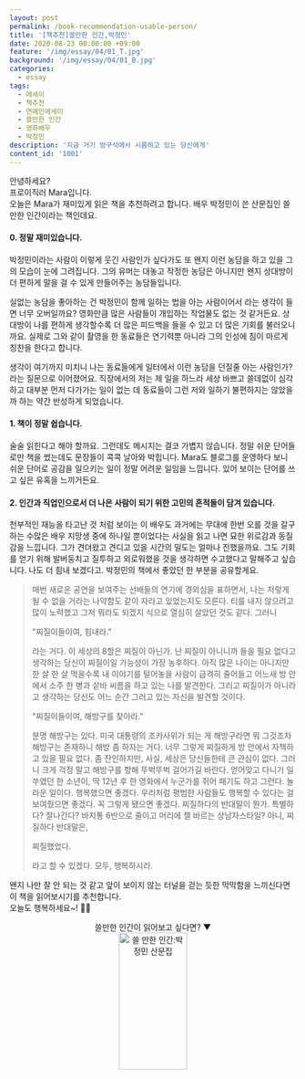 ```yaml
---
layout: post
permalink: /book-recommendation-usable-person/
title: '[책추천]쓸만한 인간,박정민'
date: 2020-08-23 00:00:00 +09:00
feature: '/img/essay/04/01_T.jpg'
background: '/img/essay/04/01_B.jpg'
categories:
  - essay
tags:
  - 에세이
  - 책추천
  - 연예인에세이
  - 쓸만한 인간 
  - 영화배우
  - 박정민
description: '지금 거기 방구석에서 시름하고 있는 당신에게'
content_id: '1001'
---
```


안녕하세요?<br>프로이직러 Mara입니다. <br>
오늘은 Mara가 재미있게 읽은 책을 추천하려고 합니다. 배우 박정민이 쓴 산문집인 쓸만한 인간이라는 책인데요. 

#### 0. 정말 재미있습니다.

박정민이라는 사람이 이렇게 웃긴 사람인가 싶다가도 또 왠지 이런 농담을 하고 있을 그의 모습이 눈에 그려집니다. 그의 유머는 대놓고 작정한 농담은 아니지만 왠지 상대방이 더 편하게 말을 걸 수 있게 만들어주는 농담들입니다. <br>

실없는 농담을 좋아하는 건 박정민이 함께 일하는 법을 아는 사람이어서 라는 생각이 들면 너무 오버일까요? 영화만큼 많은 사람들이 개입하는 작업물도 없는 것 같거든요. 상대방이 나를 편하게 생각할수록 더 많은 피드백을 들을 수 있고 더 많은 기회를 불러오니까요. 실제로 그와 같이 촬영을 한 동료들은 연기력뿐 아니라 그의 인성에 침이 마르게 칭찬을 한다고 합니다. <br>

생각이 여기까지 미치니 나는 동료들에게 일터에서 이런 농담을 던질줄 아는 사람인가?라는 질문으로 이어졌어요. 직장에서의 저는 제 일을 하느라 세상 바쁘고 쓸데없이 심각하고 대부분 먼저 다가가는 일이 없는 데 동료들이 그런 저와 일하기 불편하지는 않았을까 하는 약간 반성하게 되었습니다.

#### 1. 책이 정말 쉽습니다.

술술 읽힌다고 해야 할까요. 그런데도 메시지는 결코 가볍지 않습니다. 정말 쉬운 단어들로만 책을 썼는데도 문장들이 콕콕 날아와 박힙니다. Mara도 블로그를 운영하다 보니 쉬운 단어로 공감을 일으키는 일이 정말 어려운 일임을 느낍니다. 있어 보이는 단어를 쓰고 싶은 유혹을 느끼거든요. 

#### 2. 인간과 직업인으로서 더 나은 사람이 되기 위한 고민의 흔적들이 담겨 있습니다.

천부적인 재능을 타고난 것 처럼 보이는 이 배우도 과거에는 무대에 한번 오를 것을 갈구하는 수많은 배우 지망생 중에 하나일 뿐이었다는 사실을 읽고 나면 묘한 위로감과 동질감을 느낍니다. 그가 견뎌왔고 견디고 있을 시간의 밀도는 얼마나 진했을까요. 그도 기회를 얻기 위해 발버둥치고 질투하고 외로워했을 것을 생각하면 수고했다고 말해주고 싶습니다. 나도 더 힘내 보겠다고. 
박정민의 책에서 좋았던 한 부분을 공유할게요. <br>

> 매번 새로운 공연을 보여주는 선배들의 연기에 경외심을 표하면서, 나는 저렇게 될 수 없을 거라는 나약함도 같이 자라고 있었는지도 모른다. 티를 내지 않으려고 많이 노력했고 그저 뭐라도 되겠지 식으로 열심히 살았던 것도 같다. 그러니
>
> "찌질이들이여, 힘내라."
>
> 라는 거다. 이 세상의 8할은 찌질이 아닌가. 난 찌질이 아니니까 들을 필요 없다고 생각하는 당신이 찌질이일 가능성이 가장 농후하다. 아직 많은 나이는 아니지만 한 살 한 살 먹을수록 내 이야기를 털어놓을 사람이 급격히 줄어들고 어느새 방 안에서 소주 한 병과 샅바 씨름을 하고 있는 나를 발견한다. 그리고 찌질이가 아니라고 생각하는 당신도 어느 순간 그러고 있는 자신을 발견할 것이다.
>
> "찌질이들이여, 해방구를 찾아라."
>
> 분명 해방구는 있다. 미국 대통령의 조카사위가 되는 게 해방구라면 뭐 그것조차 해방구는 존재하니 해방 좀 하자는 거다. 너무 그렇게 찌질하게 방 안에서 자책하고 있을 필요 없다. 좀 잔인하지만, 사실, 세상은 당신들한테 큰 관심이 없다. 그러니 크게 걱정 말고 해방구를 향해 뚜벅뚜벅 걸어가길 바란다. 얻어맞고 다니기 일쑤였던 한 소년이, 딱 12년 후 한 영화에서 누군가를 쥐어 패기도 하고 그런다. 놀라운 일이다. 행복했으면 좋겠다. 우리처럼 평범한 사람들도 행복할 수 있다는 걸 보여줬으면 좋겠다. 꼭 그렇게 됐으면 좋겠다. 찌질하다의 반대말이 뭔가. 특별하다? 잘나간다? 바지통 6반으로 줄이고 머리에 젤 바르는 상남자스타일? 아니, 찌질하다 반대말은,
>
> 찌질했었다.
>
> 라고 할 수 있겠다.
> 모두, 행복하시라. 

왠지 나만 잘 안 되는 것 같고 앞이 보이지 않는 터널을 걷는 듯한 막막함을 느끼신다면 이 책을 읽어보시기를 추천합니다.<br>
오늘도 행복하세요~! 🙋‍♀️ 

<center>쓸만한 인간이 읽어보고 싶다면? ▼</center>

<center><a href="https://coupa.ng/bIHl0Z" target="_blank"><img src="https://static.coupangcdn.com/image/affiliate/banner/607312afcae7020815e2c1f2ae137372@2x.jpg" alt="쓸 만한 인간:박정민 산문집" width="120" height="240"></a></center>

